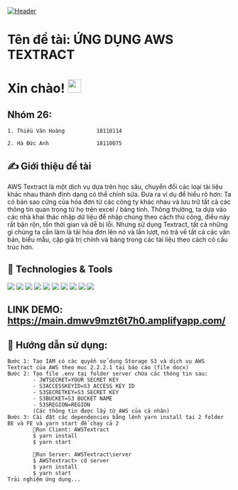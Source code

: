 
[![Header](https://d1.awsstatic.com/Getting%20Started/tutorials/tutorial-textract-extract-forms.c3a434233cbecbfe011b26e10eed2627826eccfe.png "Header")](https://github.com/thieuhoang302/AWSTextract/)
# Tên đề tài: ỨNG DỤNG AWS TEXTRACT

# Xin chào! <img src="https://raw.githubusercontent.com/MartinHeinz/MartinHeinz/master/wave.gif" width="30px">
## Nhóm 26:
    1. Thiều Văn Hoàng          18110114 
    
    2. Hà Đức Anh               18110075
## &#x270d; Giới thiệu đề tài

AWS Textract là một dịch vụ dựa trên học sâu, chuyển đổi các loại tài liệu khác nhau thành định dạng có thể chỉnh sửa.
Đưa ra ví dụ để hiểu rõ hơn: Ta có bản sao cứng của hóa đơn từ các công ty khác nhau và lưu trữ tất cả các thông tin quan trọng từ họ trên excel / bảng tính. Thông thường, ta dựa vào các nhà khai thác nhập dữ liệu để nhập chúng theo cách thủ công, điều này rất bận rộn, tốn thời gian và dễ bị lỗi. Nhưng sử dụng Textract, tất cả những gì chúng ta cần làm là tải hóa đơn lên nó và lần lượt, nó trả về tất cả các văn bản, biểu mẫu, cặp giá trị chính và bảng trong các tài liệu theo cách có cấu trúc hơn.
## 🔧 Technologies & Tools
![](https://img.shields.io/badge/OS-Window-informational?style=flat&logo=windows&logoColor=white&color=2bbc8a)
![](https://img.shields.io/badge/Editor-Visual_Studio_Code-informational?style=flat&logo=visualstudio&logoColor=white&color=2bbc8a)
![](https://img.shields.io/badge/Code-JavaScript-informational?style=flat&logo=javascript&logoColor=white&color=2bbc8a)
![](https://img.shields.io/badge/Code-Make-informational?style=flat&logo=cmake&logoColor=white&color=2bbc8a)
![](https://img.shields.io/badge/Code-Reactjs-informational?style=flat&logo=react&logoColor=white&color=2bbc8a)
![](https://img.shields.io/badge/Code-Express.js-informational?style=flat&logo=express&logoColor=white&color=2bbc8a)
![](https://img.shields.io/badge/Tools-Bootstrap-informational?style=flat&logo=bootstrap&logoColor=white&color=2bbc8a)
![](https://img.shields.io/badge/Cloud_Service-AWS_Textract-informational?style=flat&logo=amazon-aws&logoColor=white&color=2bbc8a)
![](https://img.shields.io/badge/Cloud-IAM-informational?style=flat&logo=amazon-aws&logoColor=white&color=2bbc8a)
![](https://img.shields.io/badge/Cloud-S3_Storage-informational?style=flat&logo=amazon-aws&logoColor=white&color=2bbc8a)

## LINK DEMO: https://main.dmwv9mzt6t7h0.amplifyapp.com/

## 🚀 Hướng dẫn sử dụng:
    Bước 1: Tạo IAM có các quyền sử dụng Storage S3 và dịch vụ AWS Textract của AWS theo mục 2.2.2.1 tại báo cáo (file docx)
    Bước 2: Tạo file .env tại folder server chứa các thông tin sau:
            - JWTSECRET=YOUR SECRET KEY
            - S3ACCESSKEYID=S3 ACCESS KEY ID
            - S3SECRETKEY=S3 SECRET KEY
            - S3BUCKET=S3 BUCKET NAME
            - S3SREGION=REGION
            (Các thông tin được lấy từ AWS của cá nhân)
    Bước 3: Cài đặt các dependencies bằng lệnh yarn install tại 2 folder BE và FE và yarn start để chạy cả 2
            🔨Run Client: AWSTextract
            $ yarn install
            $ yarn start

            🔨Run Server: AWSTextract\server
            $ AWSTextract> cd server
            $ yarn install
            $ yarn start
    Trải nghiệm ứng dụng...

